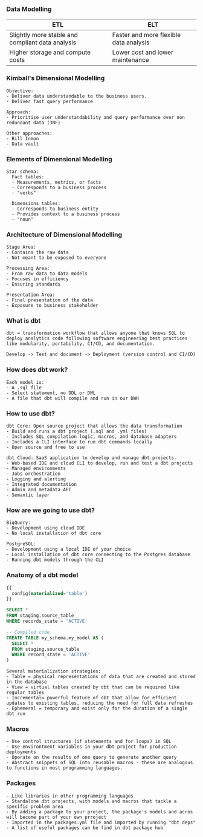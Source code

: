 ### Data Modelling 
| ETL | ELT |
| -- | -- |
| Slightly more stable and compliant data analysis | Faster and more flexible data analysis |
| Higher storage and compute costs | Lower cost and lower maintenance |

### Kimball's Dimensional Modelling
```
Objective: 
- Deliver data understandable to the business users.
- Deliver fast query performance

Approach:
- Prioritise user understandability and query performance over non redundant data (3NF)

Other approaches:
- Bill Inmon
- Data vault
```

### Elements of Dimensional Modelling 
```
Star schema:
  Fact tables:
  - Measurements, metrics, or facts
  - Corresponds to a business process
  - "verbs"

  Dimensions tables:
  - Corresponds to business entity
  - Provides context to a business process
  - "noun"
```

###  Architecture of Dimensional Modelling
```
Stage Area:
- Contains the raw data
- Not meant to be exposed to everyone

Processing Area:
- From raw data to data models
- Focuses in efficiency
- Ensuring standards

Presentation Area:
- Final presentation of the data
- Exposure to business stakeholder
```

### What is dbt
```
dbt = transformation workflow that allows anyone that knows SQL to deploy analytics code following software engineering best practices like modularity, portability, CI/CD, and documentation.

Develop -> Test and document -> Deployment (version control and CI/CD)
```

### How does dbt work?
```
Each model is:
- A .sql file
- Select statement, no DDL or DML
- A file that dbt will compile and run in our DWH
```

### How to use dbt?
```
dbt Core: Open source project that allows the data transformation
- Build and runs a dbt project (.sql and .yml files)
- Includes SQL compilation logic, macros, and database adapters
- Includes a CLI interface to run dbt commands locally
- Open source and free to use 

dbt Cloud: SaaS application to develop and manage dbt projects.
- Web-based IDE and cloud CLI to develop, run and test a dbt projects
- Managed environments
- Jobs orchestration
- Logging and alerting
- Integrated documentation
- Admin and metadata API
- Semantic layer
```

### How are we going to use dbt?
```
BigQuery:
- Development using cloud IDE
- No local installation of dbt core

PostgreSQL:
- Development using a local IDE of your choice
- Local installation of dbt core connecting to the Postgres database
- Running dbt models through the CLI
```

### Anatomy of a dbt model
```sql
{{
  config(materialized='table')
}}

SELECT * 
FROM staging.source_table
WHERE records_state = 'ACTIVE'
```

```sql
-- Compiled code
CREATE TABLE my_schema.my_model AS (
  SELECT *
  FROM staging.source_table
  WHERE record_state = 'ACTIVE'
)
```

```
Several materialization strategies:
- Table = physical representations of data that are created and stored in the database
- View = virtual tables created by dbt that can be required like regular tables
- Incremental= powerful feature of dbt that allow for efficient updates to existing tables, reducing the need for full data refreshes
- Ephemeral = temporary and exist only for the duration of a single dbt run
```

### Macros
```
- Use control structures (if statements and for loops) in SQL
- Use environtment variables in your dbt project for production deployments
- Operate on the results of one query to generate another query
- Abstract snippets of SQL into reusable macros - these are analogous to functions in most programming languages.
```

### Packages
```
- Like libraries in other programming languages
- Standalone dbt projects, with models and macros that tackle a specific problem area
- By adding a package to your project, the package's models and acros will become part of your own prroject
- Imported in the packages.yml file and imported by running "dbt deps"
- A list of useful packages can be find in dbt package hub
```


